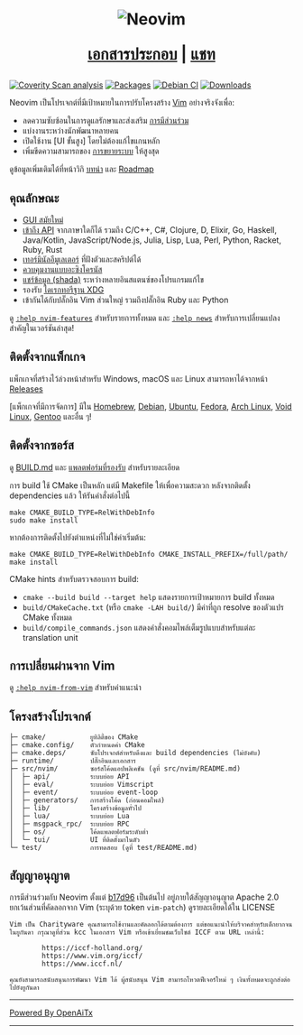 <h1 align="center">
  <img src="https://raw.githubusercontent.com/neovim/neovim.github.io/master/logos/neovim-logo-300x87.png" alt="Neovim">

  <a href="https://neovim.io/doc/">เอกสารประกอบ</a> |
  <a href="https://app.element.io/#/room/#neovim:matrix.org">แชท</a>
</h1>

[![Coverity Scan analysis](https://scan.coverity.com/projects/2227/badge.svg)](https://scan.coverity.com/projects/2227)
[![Packages](https://repology.org/badge/tiny-repos/neovim.svg)](https://repology.org/metapackage/neovim)
[![Debian CI](https://badges.debian.net/badges/debian/testing/neovim/version.svg)](https://buildd.debian.org/neovim)
[![Downloads](https://img.shields.io/github/downloads/neovim/neovim/total.svg?maxAge=2592001)](https://github.com/neovim/neovim/releases/)

Neovim เป็นโปรเจกต์ที่มีเป้าหมายในการปรับโครงสร้าง [Vim](https://www.vim.org/) อย่างจริงจังเพื่อ:

- ลดความซับซ้อนในการดูแลรักษาและส่งเสริม [การมีส่วนร่วม](CONTRIBUTING.md)
- แบ่งงานระหว่างนักพัฒนาหลายคน
- เปิดใช้งาน [UI ขั้นสูง] โดยไม่ต้องแก้ไขแกนหลัก
- เพิ่มขีดความสามารถของ [การขยายระบบ](https://neovim.io/doc/user/ui.html) ให้สูงสุด

ดูข้อมูลเพิ่มเติมได้ที่หน้าวิกิ [บทนำ](https://github.com/neovim/neovim/wiki/Introduction) และ [Roadmap]

คุณลักษณะ
--------

- [GUI สมัยใหม่](https://github.com/neovim/neovim/wiki/Related-projects#gui)
- [เข้าถึง API](https://github.com/neovim/neovim/wiki/Related-projects#api-clients)
  จากภาษาใดก็ได้ รวมถึง C/C++, C#, Clojure, D, Elixir, Go, Haskell, Java/Kotlin,
  JavaScript/Node.js, Julia, Lisp, Lua, Perl, Python, Racket, Ruby, Rust
- [เทอร์มินัลอีมูเลเตอร์](https://neovim.io/doc/user/terminal.html) ที่ฝังตัวและสคริปต์ได้
- [ควบคุมงานแบบอะซิงโครนัส](https://github.com/neovim/neovim/pull/2247)
- [แชร์ข้อมูล (shada)](https://github.com/neovim/neovim/pull/2506) ระหว่างหลายอินสแตนซ์ของโปรแกรมแก้ไข
- รองรับ [ไดเรกทอรีฐาน XDG](https://github.com/neovim/neovim/pull/3470)
- เข้ากันได้กับปลั๊กอิน Vim ส่วนใหญ่ รวมถึงปลั๊กอิน Ruby และ Python

ดู [`:help nvim-features`][nvim-features] สำหรับรายการทั้งหมด และ [`:help news`][nvim-news] สำหรับการเปลี่ยนแปลงสำคัญในเวอร์ชันล่าสุด!

ติดตั้งจากแพ็กเกจ
--------------------

แพ็กเกจที่สร้างไว้ล่วงหน้าสำหรับ Windows, macOS และ Linux สามารถหาได้จากหน้า
[Releases](https://github.com/neovim/neovim/releases/)

[แพ็กเกจที่มีการจัดการ] มีใน [Homebrew], [Debian], [Ubuntu], [Fedora], [Arch Linux], [Void Linux], [Gentoo] และอื่น ๆ!

ติดตั้งจากซอร์ส
-------------------

ดู [BUILD.md](./BUILD.md) และ [แพลตฟอร์มที่รองรับ](https://neovim.io/doc/user/support.html#supported-platforms) สำหรับรายละเอียด

การ build ใช้ CMake เป็นหลัก แต่มี Makefile ให้เพื่อความสะดวก
หลังจากติดตั้ง dependencies แล้ว ให้รันคำสั่งต่อไปนี้

    make CMAKE_BUILD_TYPE=RelWithDebInfo
    sudo make install

หากต้องการติดตั้งไปยังตำแหน่งที่ไม่ใช่ค่าเริ่มต้น:

    make CMAKE_BUILD_TYPE=RelWithDebInfo CMAKE_INSTALL_PREFIX=/full/path/
    make install

CMake hints สำหรับตรวจสอบการ build:

- `cmake --build build --target help` แสดงรายการเป้าหมายการ build ทั้งหมด
- `build/CMakeCache.txt` (หรือ `cmake -LAH build/`) มีค่าที่ถูก resolve ของตัวแปร CMake ทั้งหมด
- `build/compile_commands.json` แสดงคำสั่งคอมไพล์เต็มรูปแบบสำหรับแต่ละ translation unit

การเปลี่ยนผ่านจาก Vim
--------------------

ดู [`:help nvim-from-vim`](https://neovim.io/doc/user/nvim.html#nvim-from-vim) สำหรับคำแนะนำ

โครงสร้างโปรเจกต์
--------------

    ├─ cmake/           ยูทิลิตี้ของ CMake
    ├─ cmake.config/    ตัวกำหนดค่า CMake
    ├─ cmake.deps/      ซับโปรเจกต์สำหรับดึงและ build dependencies (ไม่บังคับ)
    ├─ runtime/         ปลั๊กอินและเอกสาร
    ├─ src/nvim/        ซอร์สโค้ดแอปพลิเคชัน (ดูที่ src/nvim/README.md)
    │  ├─ api/          ระบบย่อย API
    │  ├─ eval/         ระบบย่อย Vimscript
    │  ├─ event/        ระบบย่อย event-loop
    │  ├─ generators/   การสร้างโค้ด (ก่อนคอมไพล์)
    │  ├─ lib/          โครงสร้างข้อมูลทั่วไป
    │  ├─ lua/          ระบบย่อย Lua
    │  ├─ msgpack_rpc/  ระบบย่อย RPC
    │  ├─ os/           โค้ดแพลตฟอร์มระดับต่ำ
    │  └─ tui/          UI ที่ติดตั้งมาในตัว
    └─ test/            การทดสอบ (ดูที่ test/README.md)

สัญญาอนุญาต
-------

การมีส่วนร่วมกับ Neovim ตั้งแต่ [b17d96][license-commit] เป็นต้นไป อยู่ภายใต้สัญญาอนุญาต Apache 2.0 ยกเว้นส่วนที่คัดลอกจาก Vim (ระบุด้วย token `vim-patch`) ดูรายละเอียดได้ใน LICENSE

    Vim เป็น Charityware คุณสามารถใช้งานและคัดลอกได้ตามต้องการ แต่ขอแนะนำให้บริจาคสำหรับเด็กยากจนในยูกันดา กรุณาดูที่ส่วน kcc ในเอกสาร Vim หรือเข้าเยี่ยมชมเว็บไซต์ ICCF ตาม URL เหล่านี้:

            https://iccf-holland.org/
            https://www.vim.org/iccf/
            https://www.iccf.nl/

    คุณยังสามารถสนับสนุนการพัฒนา Vim ได้ ผู้สนับสนุน Vim สามารถโหวตฟีเจอร์ใหม่ ๆ เงินทั้งหมดจะถูกส่งต่อไปยังยูกันดา

[license-commit]: https://github.com/neovim/neovim/commit/b17d9691a24099c9210289f16afb1a498a89d803
[nvim-features]: https://neovim.io/doc/user/vim_diff.html#nvim-features
[nvim-news]: https://neovim.io/doc/user/news.html
[Roadmap]: https://neovim.io/roadmap/
[advanced UIs]: https://github.com/neovim/neovim/wiki/Related-projects#gui
[Managed packages]: ./INSTALL.md#install-from-package
[Debian]: https://packages.debian.org/testing/neovim
[Ubuntu]: https://packages.ubuntu.com/search?keywords=neovim
[Fedora]: https://packages.fedoraproject.org/pkgs/neovim/neovim/
[Arch Linux]: https://www.archlinux.org/packages/?q=neovim
[Void Linux]: https://voidlinux.org/packages/?arch=x86_64&q=neovim
[Gentoo]: https://packages.gentoo.org/packages/app-editors/neovim
[Homebrew]: https://formulae.brew.sh/formula/neovim

<!-- vim: set tw=80: -->

---

[Powered By OpenAiTx](https://github.com/OpenAiTx/OpenAiTx)

---